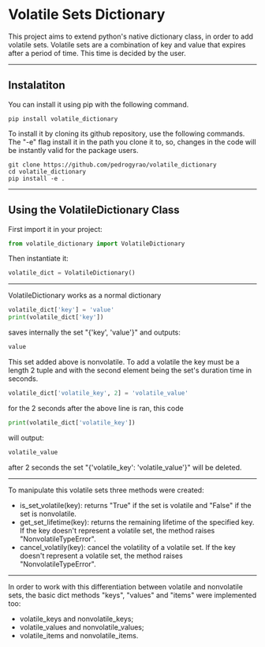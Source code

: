 # Volatile Sets Dictionary
This project aims to extend python's native dictionary class, in order to add volatile sets.
Volatile sets are a combination of key and value that expires after a period of time. This time is decided by the user.
___
## Instalatiton
You can install it using pip with the following command.
```console
pip install volatile_dictionary
```
To install it by cloning its github repository, use the following commands. The "-e" flag install it in the path you clone it to, so, changes in the code will be instantly valid for the package users.
```console
git clone https://github.com/pedrogyrao/volatile_dictionary
cd volatile_dictionary
pip install -e .
```

___
## Using the VolatileDictionary Class
First import it in your project:
```python
from volatile_dictionary import VolatileDictionary
```
Then instantiate it:
```python
volatile_dict = VolatileDictionary()
```
___
VolatileDictionary works as a normal dictionary
```python
volatile_dict['key'] = 'value'
print(volatile_dict['key'])
```
saves internally the set "{'key', 'value'}" and outputs:
```python
value
```
This set added above is nonvolatile. To add a volatile the key must be a length 2 tuple and with the second element being the set's duration time in seconds.
```python
volatile_dict['volatile_key', 2] = 'volatile_value'
```
for the 2 seconds after the above line is ran,  this code
```python
print(volatile_dict['volatile_key'])
```
will output:
```python
volatile_value
```
after 2 seconds the set "{'volatile_key': 'volatile_value'}" will be deleted.
___
To manipulate this volatile sets three methods were created:

* is_set_volatile(key): returns "True" if the set is volatile and "False" if the set is nonvolatile.
* get_set_lifetime(key): returns the remaining lifetime of the specified key. If the key doesn't represent a volatile set, the method raises "NonvolatileTypeError".
* cancel_volatily(key): cancel the volatility of a volatile set. If the key doesn't represent a volatile set, the	method raises "NonvolatileTypeError".
___
In order to work with this differentiation between volatile and nonvolatile sets, the basic dict methods "keys", "values" and "items" were implemented too:

* volatile_keys and nonvolatile_keys;
* volatile_values and nonvolatile_values;
* volatile_items and nonvolatile_items.


